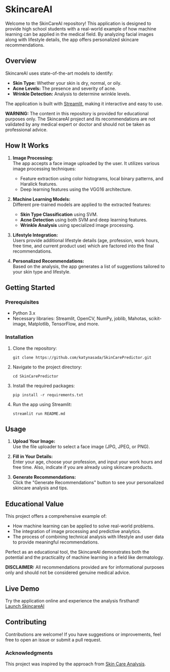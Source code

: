 # SkincareAI

Welcome to the SkinCareAI repository! This application is designed to provide high school students with a real-world example of how machine learning can be applied in the medical field. By analyzing facial images along with lifestyle details, the app offers personalized skincare recommendations.

## Overview

SkincareAI uses state-of-the-art models to identify:
- **Skin Type:** Whether your skin is dry, normal, or oily.
- **Acne Levels:** The presence and severity of acne.
- **Wrinkle Detection:** Analysis to determine wrinkle levels.

The application is built with [Streamlit](https://streamlit.io/), making it interactive and easy to use.

**WARNING:** The content in this repository is provided for educational purposes only. The SkincareAI project and its recommendations are not validated by any medical expert or doctor and should not be taken as professional advice.

## How It Works

1. **Image Processing:**  
    The app accepts a face image uploaded by the user. It utilizes various image processing techniques:
    - Feature extraction using color histograms, local binary patterns, and Haralick features.
    - Deep learning features using the VGG16 architecture.

2. **Machine Learning Models:**  
    Different pre-trained models are applied to the extracted features:
    - **Skin Type Classification** using SVM.
    - **Acne Detection** using both SVM and deep learning features.
    - **Wrinkle Analysis** using specialized image processing.

3. **Lifestyle Integration:**  
    Users provide additional lifestyle details (age, profession, work hours, free time, and current product use) which are factored into the final recommendations.

4. **Personalized Recommendations:**  
    Based on the analysis, the app generates a list of suggestions tailored to your skin type and lifestyle.

## Getting Started

### Prerequisites
- Python 3.x
- Necessary libraries: Streamlit, OpenCV, NumPy, joblib, Mahotas, scikit-image, Matplotlib, TensorFlow, and more.

### Installation
1. Clone the repository:
    ```
    git clone https://github.com/katynasada/SkinCarePredictor.git
    ```
2. Navigate to the project directory:
    ```
    cd SkinCarePredictor
    ```
3. Install the required packages:
    ```
    pip install -r requirements.txt
    ```
4. Run the app using Streamlit:
    ```
    streamlit run README.md
    ```

## Usage

1. **Upload Your Image:**  
    Use the file uploader to select a face image (JPG, JPEG, or PNG).

2. **Fill in Your Details:**  
    Enter your age, choose your profession, and input your work hours and free time. Also, indicate if you are already using skincare products.

3. **Generate Recommendations:**  
    Click the "Generate Recommendations" button to see your personalized skincare analysis and tips.

## Educational Value

This project offers a comprehensive example of:
- How machine learning can be applied to solve real-world problems.
- The integration of image processing and predictive analytics.
- The process of combining technical analysis with lifestyle and user data to provide meaningful recommendations.

Perfect as an educational tool, the SkincareAI demonstrates both the potential and the practicality of machine learning in a field like dermatology.

**DISCLAIMER:** All recommendations provided are for informational purposes only and should not be considered genuine medical advice.

## Live Demo

Try the application online and experience the analysis firsthand!  
[Launch SkincareAI](https://skincareanalysis-vwymbk3mtyfgzbwzafcev6.streamlit.app/)

## Contributing

Contributions are welcome! If you have suggestions or improvements, feel free to open an issue or submit a pull request.

### Acknowledgments

This project was inspired by the approach from [Skin Care Analysis](https://github.com/harishvicky-23/Skin_care_analysis/tree/main).